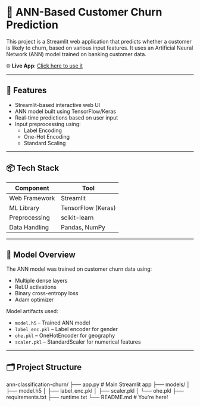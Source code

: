 # 🧠 ANN-Based Customer Churn Prediction

This project is a Streamlit web application that predicts whether a customer is likely to churn, based on various input features. It uses an Artificial Neural Network (ANN) model trained on banking customer data.

🌐 **Live App**: [Click here to use it](https://ann-classification-churn-qzfwkumlbfn67saa5rhv6b.streamlit.app/)

---

## 🚀 Features

- Streamlit-based interactive web UI
- ANN model built using TensorFlow/Keras
- Real-time predictions based on user input
- Input preprocessing using:
  - Label Encoding
  - One-Hot Encoding
  - Standard Scaling

---

## 📦 Tech Stack

| Component         | Tool                  |
|------------------|-----------------------|
| Web Framework     | Streamlit             |
| ML Library        | TensorFlow (Keras)    |
| Preprocessing     | scikit-learn          |
| Data Handling     | Pandas, NumPy         |

---

## 🧠 Model Overview

The ANN model was trained on customer churn data using:
- Multiple dense layers
- ReLU activations
- Binary cross-entropy loss
- Adam optimizer

Model artifacts used:
- `model.h5` – Trained ANN model
- `label_enc.pkl` – Label encoder for gender
- `ohe.pkl` – OneHotEncoder for geography
- `scaler.pkl` – StandardScaler for numerical features

---

## 🗂️ Project Structure

ann-classification-churn/
├── app.py # Main Streamlit app
├── models/
│ ├── model.h5
│ ├── label_enc.pkl
│ ├── scaler.pkl
│ └── ohe.pkl
├── requirements.txt
├── runtime.txt
└── README.md # You're here!


